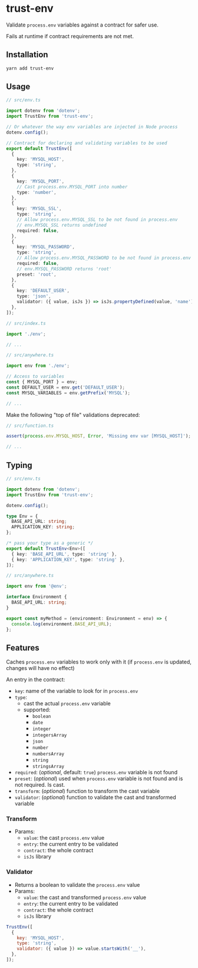 # trust-env

Validate `process.env` variables against a contract for safer use.

Fails at runtime if contract requirements are not met.

## Installation

```bash
yarn add trust-env
```

## Usage

```ts
// src/env.ts

import dotenv from 'dotenv';
import TrustEnv from 'trust-env';

// Or whatever the way env variables are injected in Node process
dotenv.config();

// Contract for declaring and validating variables to be used
export default TrustEnv([
  {
    key: 'MYSQL_HOST',
    type: 'string',
  },
  {
    key: 'MYSQL_PORT',
    // Cast process.env.MYSQL_PORT into number
    type: 'number',
  },
  {
    key: 'MYSQL_SSL',
    type: 'string',
    // Allow process.env.MYSQL_SSL to be not found in process.env
    // env.MYSQL_SSL returns undefined
    required: false,
  },
  {
    key: 'MYSQL_PASSWORD',
    type: 'string',
    // Allow process.env.MYSQL_PASSWORD to be not found in process.env
    required: false,
    // env.MYSQL_PASSWORD returns 'root'
    preset: 'root',
  },
  {
    key: 'DEFAULT_USER',
    type: 'json',
    validator: ({ value, isJs }) => isJs.propertyDefined(value, 'name'),
  },
]);
```

```ts
// src/index.ts

import './env';

// ...
```

```ts
// src/anywhere.ts

import env from './env';

// Access to variables
const { MYSQL_PORT } = env;
const DEFAULT_USER = env.get('DEFAULT_USER');
const MYSQL_VARIABLES = env.getPrefix('MYSQL');

// ...
```

Make the following "top of file" validations deprecated:

```ts
// src/function.ts

assert(process.env.MYSQL_HOST, Error, 'Missing env var [MYSQL_HOST]');

// ...
```

## Typing

```ts
// src/env.ts

import dotenv from 'dotenv';
import TrustEnv from 'trust-env';

dotenv.config();

type Env = {
  BASE_API_URL: string;
  APPLICATION_KEY: string;
};

/* pass your type as a generic */
export default TrustEnv<Env>([
  { key: 'BASE_API_URL', type: 'string' },
  { key: 'APPLICATION_KEY', type: 'string' },
]);
```

```ts
// src/anywhere.ts

import env from '@env';

interface Environment {
  BASE_API_URL: string;
}

export const myMethod = (environment: Environment = env) => {
  console.log(environment.BASE_API_URL);
};
```

## Features

Caches `process.env` variables to work only with it (if `process.env` is updated, changes will have no effect)

An entry in the contract:

- `key`: name of the variable to look for in `process.env`
- `type`:
  - cast the actual `process.env` variable
  - supported:
    - `boolean`
    - `date`
    - `integer`
    - `integersArray`
    - `json`
    - `number`
    - `numbersArray`
    - `string`
    - `stringsArray`
- `required`: (_optional_, default: `true`) `process.env` variable is not found
- `preset`: (_optional_) used when `process.env` variable is not found and is not required. Is cast.
- `transform`: (_optional_) function to transform the cast variable
- `validator`: (_optional_) function to validate the cast and transformed variable

### Transform

- Params:
  - `value`: the cast `process.env` value
  - `entry`: the current entry to be validated
  - `contract`: the whole contract
  - `isJs` library

### Validator

- Returns a boolean to validate the `process.env` value
- Params:
  - `value`: the cast and transformed `process.env` value
  - `entry`: the current entry to be validated
  - `contract`: the whole contract
  - `isJs` library

```js
TrustEnv([
  {
    key: 'MYSQL_HOST',
    type: 'string',
    validator: ({ value }) => value.startsWith('__'),
  },
]);
```
